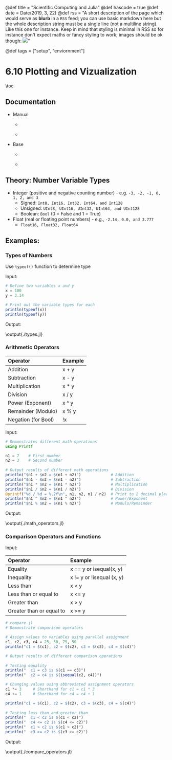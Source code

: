 @def title = "Scientific Computing and Julia"
@def hascode = true
@def date = Date(2019, 3, 22)
@def rss = "A short description of the page which would serve as **blurb** in a `RSS` feed; you can use basic markdown here but the whole description string must be a single line (not a multiline string). Like this one for instance. Keep in mind that styling is minimal in RSS so for instance don't expect maths or fancy styling to work; images should be ok though: ![](https://upload.wikimedia.org/wikipedia/en/3/32/Rick_and_Morty_opening_credits.jpeg)"

@def tags = ["setup", "enviornment"]

# 6.10 Plotting and Vizualization

\toc

## Documentation
* Manual
    * ~~~ <a href="https://docs.julialang.org/en/v1/manual/integers-and-floating-point-numbers/" target="_blank">Integers and Floating Point Numbers</a> ~~~
    * ~~~ <a href="https://docs.julialang.org/en/v1/manual/mathematical-operations/" target="_blank">Mathematical Operations and Elementary Functions</a> ~~~
* Base
    * ~~~ <a href="https://docs.julialang.org/en/v1/base/numbers/" target="_blank">Numbers</a> ~~~
    * ~~~ <a href="https://docs.julialang.org/en/v1/base/math/" target="_blank">Mathematics</a> ~~~

## Theory: Number Variable Types
* Integer (positive and negative counting number) - e.g. `-3, -2, -1, 0, 1, 2, and 3`
    * Signed: `Int8, Int16, Int32, Int64, and Int128`
    * Unsigned: `UInt8, UInt16, UInt32, UInt64, and UInt128`
    * Boolean: `Bool` (0 = False and 1 = True)
* Float (real or floating point numbers) - e.g., `-2.14, 0.0, and 3.777`
    * `Float16, Float32, Float64`

## Examples:

### Types of Numbers

Use `typeof()` function to determine type

Input:

```julia:./types.jl
# Define two variables x and y
x = 100
y = 3.14

# Print out the variable types for each
println(typeof(x))
println(typeof(y))
```

Output:

\output{./types.jl}


### Arithmetic Operators

| Operator | Example |
| :--- | :--- |
| Addition | x + y |
| Subtraction | x - y |
| Multiplication | x * y |
| Division | x / y |
| Power (Exponent) | x ^ y |
| Remainder (Modulo) | x % y |
| Negation (for Bool) | !x |

Input:

```julia:./math_operators.jl
# Demonstrates different math operations
using Printf

n1 = 7    # First number
n2 = 3    # Second number
 
# Output results of different math operations
println("$n1 + $n2 = $(n1 + n2)")             # Addition 
println("$n1 - $n2 = $(n1 - n2)")             # Subtraction 
println("$n1 * $n2 = $(n1 * n2)")             # Multiplication 
println("$n1 / $n2 = $(n1 / n2)")             # Division 
@printf("%d / %d = %.2f\n", n1, n2, n1 / n2)  # Print to 2 decimal places
println("$n1 ^ $n2 = $(n1 ^ n2)")             # Power/Exponent
println("$n1 % $n2 = $(n1 % n2)")             # Modulo/Remainder
```

Output:

\output{./math_operators.jl}

### Comparison Operators and Functions

Input:

| Operator | Example |
| :--- | :--- |
| Equality | x == y or isequal(x, y) |
| Inequality | x != y or !isequal (x, y) |
| Less than | x < y |
| Less than or equal to | x <= y |
| Greater than | x > y |
| Greater than or equal to | x >= y |

```julia:./compare_operators.jl
# compare.jl                                                                                                 
# Demonstrate comparison operators                                                                               

# Assign values to variables using parallel assignment                                                           
c1, c2, c3, c4 = 25, 50, 75, 50
println("c1 = $(c1), c2 = $(c2), c3 = $(c3), c4 = $(c4)")

# Output results of different comparison operations                                                             
 
# Testing equality                                                                                               
println("  c1 = c3 is $(c1 == c3)")
println("  c2 = c4 is $(isequal(c2, c4))")

# Changing values using abbreviated assignment operators                                                        
c1 *= 3    	# Shorthand for c1 = c1 * 3                                                                       
c4 += 1    	# Shorthand for c4 = c4 + 1                                                                       

println("c1 = $(c1), c2 = $(c2), c3 = $(c3), c4 = $(c4)")
 
# Testing less than and greater than
println("  c1 < c2 is $(c1 < c2)")
println("  c4 <= c2 is $(c4 <= c2)")
println("  c1 > c2 is $(c1 > c2)")
println("  c3 >= c2 is $(c3 >= c2)") 
```

Output:

\output{./compare_operators.jl}